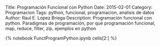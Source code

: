 Title: Programación Funcional con Python
Date: 2015-02-01
Category: Programacion
Tags: python, funcional, programacion, analisis de datos
Author: Raul E. Lopez Briega
Description: Programación funcional con python. Paradigmas de programación, por qué programación funcional, map, reduce, filter, zip, ejemplos en python

{% notebook FunctProgramPython.ipynb cells[2:] %}
